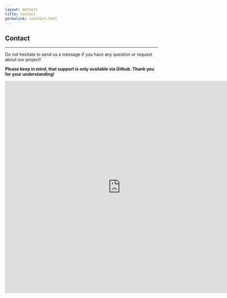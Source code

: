 ```yaml
---
layout: default
title: Contact
permalink: /contact.html
---
```


## Contact
***

Do not hesitate to send us a message if you have any question or request about our project!

__Please keep in mind, that support is only available via Github. Thank you for your understanding!__

<iframe src="https://docs.google.com/forms/d/1hTACxWbP4N5_u1rSG9PDuORsznxdtT1aCsicbajMh2s/viewform?embedded=true" width="760" height="700" frameborder="0" marginheight="0" marginwidth="0">Wird geladen...</iframe>